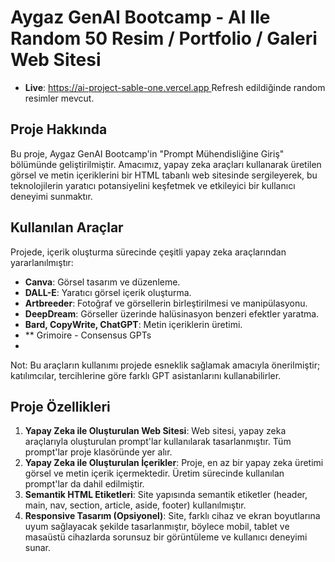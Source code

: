 # Aygaz GenAI Bootcamp - AI Ile Random 50 Resim / Portfolio / Galeri Web Sitesi 

- **Live**: [https://ai-project-sable-one.vercel.app ](https://aygaz-gen-ai-bootcamp-final-projesi.vercel.app) Refresh edildiğinde random resimler mevcut.

## Proje Hakkında
Bu proje, Aygaz GenAI Bootcamp'in "Prompt Mühendisliğine Giriş" bölümünde geliştirilmiştir. Amacımız, yapay zeka araçları kullanarak üretilen görsel ve metin içeriklerini bir HTML tabanlı web sitesinde sergileyerek, bu teknolojilerin yaratıcı potansiyelini keşfetmek ve etkileyici bir kullanıcı deneyimi sunmaktır.

## Kullanılan Araçlar

Projede, içerik oluşturma sürecinde çeşitli yapay zeka araçlarından yararlanılmıştır:

- **Canva**: Görsel tasarım ve düzenleme.
- **DALL-E**: Yaratıcı görsel içerik oluşturma.
- **Artbreeder**: Fotoğraf ve görsellerin birleştirilmesi ve manipülasyonu.
- **DeepDream**: Görseller üzerinde halüsinasyon benzeri efektler yaratma.
- **Bard, CopyWrite, ChatGPT**: Metin içeriklerin üretimi.
- ** Grimoire - Consensus GPTs
- 
Not: Bu araçların kullanımı projede esneklik sağlamak amacıyla önerilmiştir; katılımcılar, tercihlerine göre farklı GPT asistanlarını kullanabilirler.

## Proje Özellikleri
1. **Yapay Zeka ile Oluşturulan Web Sitesi**: Web sitesi, yapay zeka araçlarıyla oluşturulan prompt'lar kullanılarak tasarlanmıştır. Tüm prompt'lar proje klasöründe yer alır.
2. **Yapay Zeka ile Oluşturulan İçerikler**: Proje, en az bir yapay zeka üretimi görsel ve metin içerik içermektedir. Üretim sürecinde kullanılan prompt'lar da dahil edilmiştir.
3. **Semantik HTML Etiketleri**: Site yapısında semantik etiketler (header, main, nav, section, article, aside, footer) kullanılmıştır.
4. **Responsive Tasarım (Opsiyonel)**: Site, farklı cihaz ve ekran boyutlarına uyum sağlayacak şekilde tasarlanmıştır, böylece mobil, tablet ve masaüstü cihazlarda sorunsuz bir görüntüleme ve kullanıcı deneyimi sunar.

